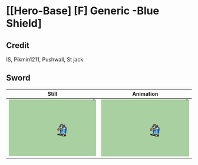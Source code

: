 # [\[Hero-Base\] \[F\] Generic -Blue Shield]

## Credit

IS, Pikmin1211, Pushwall, St jack
	
## Sword

| Still | Animation |
| :---: | :-------: |
| ![Sword still](./Sword_000.png) | ![Sword animation](./Sword.gif) |

